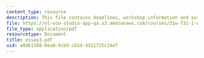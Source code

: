 ```yaml
---
content_type: resource
description: This file contains deadlines, workshop information and assignment instructions.
file: https://ol-ocw-studio-app-qa.s3.amazonaws.com/courses/21w-731-1-writing-and-experience-exploring-self-in-society-spring-2004/a0d613680ea09cb9cb1d3d11725c14ef_essay3.pdf
file_type: application/pdf
resourcetype: Document
title: essay3.pdf
uid: a0d61368-0ea0-9cb9-cb1d-3d11725c14ef
---
```

